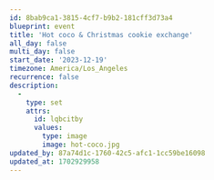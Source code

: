 ```yaml
---
id: 8bab9ca1-3815-4cf7-b9b2-181cff3d73a4
blueprint: event
title: 'Hot coco & Christmas cookie exchange'
all_day: false
multi_day: false
start_date: '2023-12-19'
timezone: America/Los_Angeles
recurrence: false
description:
  -
    type: set
    attrs:
      id: lqbcitby
      values:
        type: image
        image: hot-coco.jpg
updated_by: 87a74d1c-1760-42c5-afc1-1cc59be16098
updated_at: 1702929958
---
```

